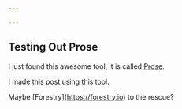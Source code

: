 ```yaml
---

---
```


## Testing Out Prose

I just found this awesome tool, it is called [Prose](https://prose.io).

I made this post using this tool.

Maybe \[Forestry\](https://forestry.io) to the rescue?

